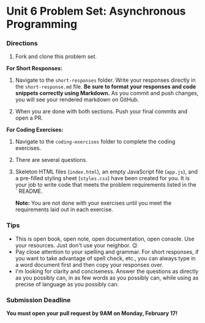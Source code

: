 # Unit 6 Problem Set: Asynchronous Programming

### Directions

1. Fork and clone this problem set.

**For Short Responses:**

1. Navigate to the `short-responses` folder. Write your responses directly in the `short-response.md` file. **Be sure to format your responses and code snippets correctly using Markdown.** As you commit and push changes, you will see your rendered markdown on GitHub.

2. When you are done with both sections. Push your final commits and open a PR.

**For Coding Exercises:**

1. Navigate to the `coding-exercises` folder to complete the coding exercises.
2. There are several questions.
3. Skeleton HTML files (`index.html`), an empty JavaScript file (`app.js`), and a pre-filled styling sheet (`styles.css`) have been created for you. It is your job to write code that meets the problem requirements listed in the ` README.

   **Note:** You are not done with your exercises until you meet the requirements laid out in each exercise.

### Tips

- This is open book, open note, open documentation, open console. Use your resources. Just don't use your neighbor. 😉
- Pay close attention to your spelling and grammar. For short responses, if you want to take advantage of spell check, etc., you can always type in a word document first and then copy your responses over.
- I'm looking for clarity and conciseness. Answer the questions as directly as you possibly can, in as few words as you possibly can, while using as precise of language as you possibly can.

### Submission Deadline

**You must open your pull request by 9AM on Monday, February 17!**
